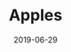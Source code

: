 ---
title: Apples
date: '2019-06-29'
thumb_image: images/mar-4yo/4yo-mar-apples.jpg
thumb_image_alt: Apples
image: images/mar-4yo/4yo-mar-apples.jpg
image_alt: Apples
template: project
---	